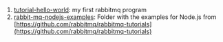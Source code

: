 1. [tutorial-hello-world](tutorial-hello-world): my first rabbitmq program
2. [rabbit-mq-nodejs-examples](rabbit-mq-nodejs-examples): Folder with the examples for Node.js from [https://github.com/rabbitmq/rabbitmq-tutorials](https://github.com/rabbitmq/rabbitmq-tutorials)
